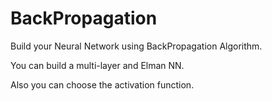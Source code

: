 # BackPropagation

Build your Neural Network using BackPropagation Algorithm.

You can build a multi-layer and Elman NN.

Also you can choose the activation function.
